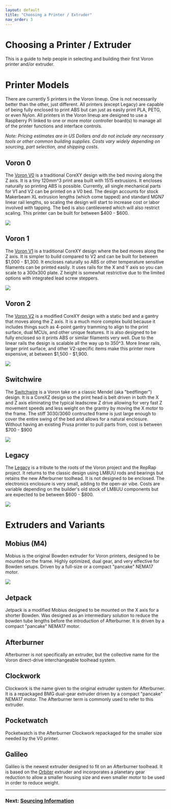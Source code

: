 ```yaml
---
layout: default
title: "Choosing a Printer / Extruder"
nav_order: 3
---
```


# Choosing a Printer / Extruder 

This is a guide to help people in selecting and building their first Voron printer and/or extruder.

# Printer Models

There are currently 5 printers in the Voron lineup.  One is not necessarily better than the other, just different.  All printers (except Legacy) are capable of being fully enclosed to print ABS but can just as easily print PLA, PETG, or even Nylon.  All printers in the Voron lineup are designed to use a Raspberry Pi linked to one or more motor controller board(s) to manage all of the printer functions and interface controls.

_Note: Pricing estimates are in US Dollars and do not include any necessary tools or other common building supplies. Costs vary widely depending on sourcing, part selection, and shipping costs._

## Voron 0

The [Voron V0](http://vorondesign.com/voron0) is a traditional CoreXY design with the bed moving along the Z axis. It is a tiny 120mm^3 print area built with 1515 extrusions. It encloses naturally so printing ABS is possible. Currently, all single mechanical parts for V1 and V2 can be printed on a V0 bed. The design accounts for stock Makerbeam XL extrusion lengths (which come tapped) and standard MGN7 linear rail lengths, so scaling the design will start to increase cost or labor involved with tapping. The bed is also cantilevered which will also restrict scaling. This printer can be built for between \$400 - \$600.

![](./images/Voron0.jpg)

## Voron 1

The [Voron V1](http://vorondesign.com/voron1.8) is a traditional CoreXY design where the bed moves along the Z axis. It is simpler to build compared to V2 and can be built for between \$1,000 - \$1,300. It encloses naturally so ABS or other temperature sensitive filaments can be printed easily. It uses rails for the X and Y axis so you can scale to a 300x300 plate. Z height is somewhat restrictive due to the limited options with integrated lead screw steppers. 

![](./images/Voron1.jpg)

## Voron 2

The [Voron V2](http://vorondesign.com/voron2.4) is a modified CoreXY design with a static bed and a gantry that moves along the Z axis. It is a much more complex build because it includes things such as 4-point gantry tramming to align to the print surface, dual MCUs, and other unique features. It is also designed to be fully enclosed so it prints ABS or similar filaments very well. Due to the linear rails the design is scalable all the way up to 350^3. More linear rails, larger print surface, and other V2-specific items make this printer more expensive, at between \$1,500 - \$1,900.

![](./images/Voron2.jpg)

## Switchwire

The [Switchwire](http://vorondesign.com/voron_switchwire) is a Voron take on a classic Mendel (aka "bedflinger") design. It is a CoreXZ design so the print head is belt driven in both the X and Z axis eliminating the typical leadscrew Z drive allowing for very fast Z movement speeds and less weight on the grantry by moving the X motor to the frame. The stiff 3030/3060 contructed frame is just large enough to cover the entire swing of the bed and allows for a natural enclosure.  Without having an existing Prusa printer to pull parts from, cost is between \$700 - \$900

![](./images/VoronSW.jpg)

## Legacy

The [Legacy](https://vorondesign.com/voron_legacy) is a tribute to the roots of the Voron project and the RepRap project. It returns to the classic design using LM8UU rods and bearings but retains the new Afterburner toolhead.  It is not designed to be enclosed. The electronics enclosure is very small, adding to the open-air vibe. Costs are variable depending on the builder's old stock of LM8UU components but are expected to be between \$600 - \$800.

![](./images/VoronLegacy.jpg)

# Extruders and Variants

## Mobius (M4)

Mobius is the original Bowden extruder for Voron printers, designed to be mounted on the frame.  Highly optimized, dual gear, and very effective for Bowden setups.  Driven by a full-size or a compact "pancake" NEMA17 motor.

![](./images/M4.jpg)

## Jetpack

Jetpack is a modified Mobius designed to be mounted on the X axis for a shorter Bowden.  Was designed as an intermediary solution to reduce the bowden tube lengths before the introduction of Afterburner.  It is driven by a compact "pancake" NEMA17 motor.

## Afterburner

Afterburner is not specifically an extruder, but the collective name for the Voron direct-drive interchangeable toolhead system.

## Clockwork

Clockwork is the name given to the original extruder system for Afterburner.  It is a repackaged BMG dual-gear extruder driven by a compact "pancake" NEMA17 motor.  The Afterburner term is commonly used to refer to this extruder.

## Pocketwatch

Pocketwatch is the Afterburner Clockwork repackaged for the smaller size needed by the V0 printer.

## Galileo

Galileo is the newest extruder designed to fit on an Afterburner toolhead.  It is based on the [Orbiter](https://www.thingiverse.com/thing:4223085) extruder and incorporates a planetary gear reduction to allow a smaller housing size and even smaller motor to be used in order to reduce weight.

---

### Next: [Sourcing Information](../sourcing.md)

